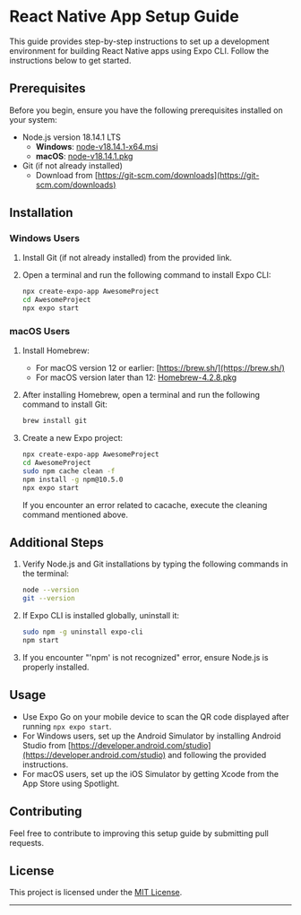 # React Native App Setup Guide

This guide provides step-by-step instructions to set up a development environment for building React Native apps using Expo CLI. Follow the instructions below to get started.

## Prerequisites

Before you begin, ensure you have the following prerequisites installed on your system:

- Node.js version 18.14.1 LTS
  - **Windows**: [node-v18.14.1-x64.msi](download_link_for_windows)
  - **macOS**: [node-v18.14.1.pkg](download_link_for_macos)
- Git (if not already installed)
  - Download from [https://git-scm.com/downloads](https://git-scm.com/downloads)

## Installation

### Windows Users

1. Install Git (if not already installed) from the provided link.
2. Open a terminal and run the following command to install Expo CLI:

   ```bash
   npx create-expo-app AwesomeProject
   cd AwesomeProject
   npx expo start
   ```

### macOS Users

1. Install Homebrew:
   - For macOS version 12 or earlier: [https://brew.sh/](https://brew.sh/)
   - For macOS version later than 12: [Homebrew-4.2.8.pkg](download_link_for_homebrew)
2. After installing Homebrew, open a terminal and run the following command to install Git:

   ```bash
   brew install git
   ```

3. Create a new Expo project:

   ```bash
   npx create-expo-app AwesomeProject
   cd AwesomeProject
   sudo npm cache clean -f
   npm install -g npm@10.5.0
   npx expo start
   ```

   If you encounter an error related to cacache, execute the cleaning command mentioned above.

## Additional Steps

1. Verify Node.js and Git installations by typing the following commands in the terminal:

   ```bash
   node --version
   git --version
   ```

2. If Expo CLI is installed globally, uninstall it:

   ```bash
   sudo npm -g uninstall expo-cli
   npm start
   ```

3. If you encounter "'npm' is not recognized" error, ensure Node.js is properly installed.

## Usage

- Use Expo Go on your mobile device to scan the QR code displayed after running `npx expo start`.
- For Windows users, set up the Android Simulator by installing Android Studio from [https://developer.android.com/studio](https://developer.android.com/studio) and following the provided instructions.
- For macOS users, set up the iOS Simulator by getting Xcode from the App Store using Spotlight.

## Contributing

Feel free to contribute to improving this setup guide by submitting pull requests.

## License

This project is licensed under the [MIT License](LICENSE).

---
